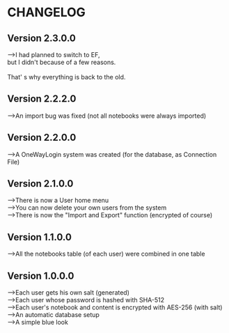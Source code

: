 ﻿﻿<h1>CHANGELOG</h1>

## Version 2.3.0.0 
-->I had planned to switch to EF,                                                            <br/>
    but I didn't because of a few reasons.                                                   <br/>        
    That' s why everything is back to the old.                                               <br/>

## Version 2.2.2.0 
-->An import bug was fixed (not all notebooks were always imported)                     <br/>

## Version 2.2.0.0 
-->A OneWayLogin system was created (for the database, as Connection File)           <br/>

## Version 2.1.0.0 
-->There is now a User home menu                                                           <br/>
-->You can now delete your own users from the system                                    <br/>
-->There is now the "Import and Export" function (encrypted of course)                 <br/>
               
## Version 1.1.0.0 
-->All the notebooks table (of each user) were combined in one table                    <br/>

## Version 1.0.0.0 
-->Each user gets his own salt (generated)                                                  <br/>
-->Each user whose password is hashed with SHA-512                                     <br/>
-->Each user's notebook and content is encrypted with AES-256 (with salt)             <br/>
-->An automatic database setup                                                               <br/>
-->A simple blue look                                                                           <br/>
